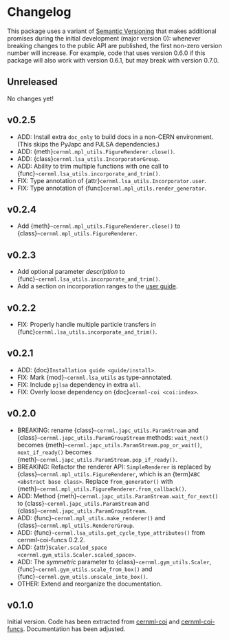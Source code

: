 # Changelog

This package uses a variant of [Semantic Versioning](https://semver.org/) that
makes additional promises during the initial development (major version 0):
whenever breaking changes to the public API are published, the first non-zero
version number will increase. For example, code that uses version 0.6.0 if this
package will also work with version 0.6.1, but may break with version 0.7.0.

## Unreleased

No changes yet!

## v0.2.5

- ADD: Install extra `doc_only` to build docs in a non-CERN environment. (This skips the PyJapc and PJLSA dependencies.)
- ADD: {meth}`cernml.mpl_utils.FigureRenderer.close()`.
- ADD: {class}`cernml.lsa_utils.IncorporatorGroup`.
- ADD: Ability to trim multiple functions with one call to
  {func}`~cernml.lsa_utils.incorporate_and_trim()`.
- FIX: Type annotation of {attr}`cernml.lsa_utils.Incorporator.user`.
- FIX: Type annotation of {func}`cernml.mpl_utils.render_generator`.

## v0.2.4

- Add {meth}`~cernml.mpl_utils.FigureRenderer.close()` to {class}`~cernml.mpl_utils.FigureRenderer`.

## v0.2.3

- Add optional parameter *description* to {func}`~cernml.lsa_utils.incorporate_and_trim()`.
- Add a section on incorporation ranges to the [user guide](guide/lsa_utils.md#incorporation-ranges).

## v0.2.2

- FIX: Properly handle multiple particle transfers in
  {func}`cernml.lsa_utils.incorporate_and_trim()`.

## v0.2.1

- ADD: {doc}`Installation guide <guide/install>`.
- FIX: Mark {mod}`~cernml.lsa_utils` as type-annotated.
- FIX: Include `pjlsa` dependency in extra `all`.
- FIX: Overly loose dependency on {doc}`cernml-coi <coi:index>`.

## v0.2.0

- BREAKING: rename {class}`~cernml.japc_utils.ParamStream` and {class}`~cernml.japc_utils.ParamGroupStream` methods: `wait_next()` becomes {meth}`~cernml.japc_utils.ParamStream.pop_or_wait()`, `next_if_ready()` becomes {meth}`~cernml.japc_utils.ParamStream.pop_if_ready()`.
- BREAKING: Refactor the renderer API: `SimpleRenderer` is replaced by {class}`~cernml.mpl_utils.FigureRenderer`, which is an {term}`ABC <abstract base class>`. Replace `from_generator()` with {meth}`~cernml.mpl_utils.FigureRenderer.from_callback()`. 
- ADD: Method {meth}`~cernml.japc_utils.ParamStream.wait_for_next()` to {class}`~cernml.japc_utils.ParamStream` and {class}`~cernml.japc_utils.ParamGroupStream`.
- ADD: {func}`~cernml.mpl_utils.make_renderer()` and {class}`~cernml.mpl_utils.RendererGroup`.
- ADD: {func}`~cernml.lsa_utils.get_cycle_type_attributes()` from cernml-coi-funcs 0.2.2.
- ADD: {attr}`Scaler.scaled_space <cernml.gym_utils.Scaler.scaled_space>`.
- ADD: The *symmetric* parameter to {class}`~cernml.gym_utils.Scaler`, {func}`~cernml.gym_utils.scale_from_box()` and {func}`~cernml.gym_utils.unscale_into_box()`.
- OTHER: Extend and reorganize the documentation.

## v0.1.0

Initial version. Code has been extracted from
[cernml-coi](https://gitlab.cern.ch/geoff/cernml-coi/) and
[cernml-coi-funcs](https://gitlab.cern.ch/geoff/cernml-coi-funcs/).
Documentation has been adjusted.
